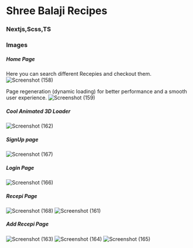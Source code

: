 # Shree Balaji Recipes

### Nextjs,Scss,TS

### Images
##### Home Page

Here you can search different Recepies and checkout them.
![Screenshot (158)](https://github.com/deepaksuthar40128/Shree-Balaji-Recipes/assets/92250394/9d1ff41e-ecce-4c6a-a478-ef37f34d5358)

Page regeneration (dynamic loading) for better performance and a smooth user experience.
![Screenshot (159)](https://github.com/deepaksuthar40128/Shree-Balaji-Recipes/assets/92250394/351f63a8-1570-46b1-9eb1-b8459eb7bc68)

##### Cool Animated 3D Loader
![Screenshot (162)](https://github.com/deepaksuthar40128/Shree-Balaji-Recipes/assets/92250394/4d289a74-16cd-45dd-9880-affe7e8c301a)

##### SignUp page
![Screenshot (167)](https://github.com/deepaksuthar40128/Shree-Balaji-Recipes/assets/92250394/db495049-defe-465f-a394-0908209901ee)

##### Login Page
![Screenshot (166)](https://github.com/deepaksuthar40128/Shree-Balaji-Recipes/assets/92250394/da106f21-da0c-4de7-826b-2d164887643c)

##### Recepi Page
![Screenshot (168)](https://github.com/deepaksuthar40128/Shree-Balaji-Recipes/assets/92250394/9718a21b-93c1-47c2-a62a-54c8abf8e682)
![Screenshot (161)](https://github.com/deepaksuthar40128/Shree-Balaji-Recipes/assets/92250394/5aefcb57-e52a-408d-b663-36a4e3071ff2) 

##### Add Recepi Page
![Screenshot (163)](https://github.com/deepaksuthar40128/Shree-Balaji-Recipes/assets/92250394/90f0ff32-cb88-4fe1-98be-d65f8f1378ae)
![Screenshot (164)](https://github.com/deepaksuthar40128/Shree-Balaji-Recipes/assets/92250394/025dde89-9d9b-4580-9e54-1cc468e61922)
![Screenshot (165)](https://github.com/deepaksuthar40128/Shree-Balaji-Recipes/assets/92250394/f6612ac6-157a-42c4-8828-c0fe623c2a19)









